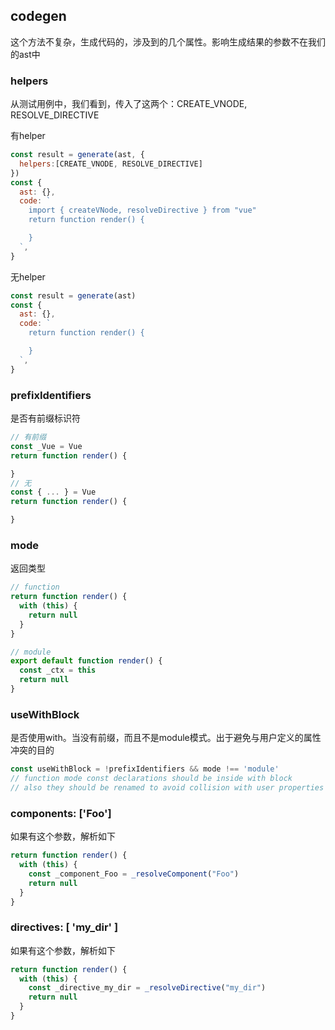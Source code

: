 

## codegen
这个方法不复杂，生成代码的，涉及到的几个属性。影响生成结果的参数不在我们的ast中




### helpers
从测试用例中，我们看到，传入了这两个：CREATE_VNODE, RESOLVE_DIRECTIVE

有helper
```js
const result = generate(ast, {
  helpers:[CREATE_VNODE, RESOLVE_DIRECTIVE]
})
const { 
  ast: {},
  code: `
    import { createVNode, resolveDirective } from "vue"
    return function render() {

    }
  `,
}
```

无helper
```js
const result = generate(ast)
const { 
  ast: {},
  code: `
    return function render() {

    }
  `,
}
```

### prefixIdentifiers
是否有前缀标识符
```js
// 有前缀
const _Vue = Vue
return function render() {

}
// 无
const { ... } = Vue
return function render() {

}
```


### mode
返回类型
```js
// function
return function render() {
  with (this) {
    return null
  }
}

// module
export default function render() {
  const _ctx = this
  return null
}
```

### useWithBlock
是否使用with。当没有前缀，而且不是module模式。出于避免与用户定义的属性冲突的目的
```js
const useWithBlock = !prefixIdentifiers && mode !== 'module'
// function mode const declarations should be inside with block
// also they should be renamed to avoid collision with user properties
```


### components: ['Foo']
如果有这个参数，解析如下
```js
return function render() {
  with (this) {
    const _component_Foo = _resolveComponent("Foo")
    return null
  }
}
```


### directives: [ 'my_dir' ]
如果有这个参数，解析如下
```js
return function render() {
  with (this) {
    const _directive_my_dir = _resolveDirective("my_dir")
    return null
  }
}
```